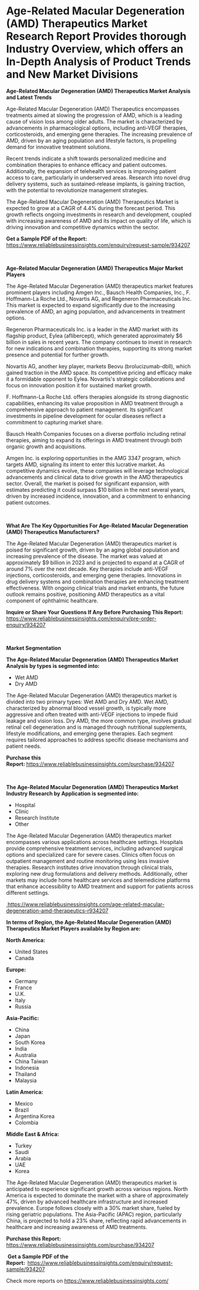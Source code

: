 <p><h1>Age-Related Macular Degeneration (AMD) Therapeutics Market Research Report Provides thorough Industry Overview, which offers an In-Depth Analysis of Product Trends and New Market Divisions</h1></p><p><strong>Age-Related Macular Degeneration (AMD) Therapeutics Market Analysis and Latest Trends</strong></p>
<p><p>Age-Related Macular Degeneration (AMD) Therapeutics encompasses treatments aimed at slowing the progression of AMD, which is a leading cause of vision loss among older adults. The market is characterized by advancements in pharmacological options, including anti-VEGF therapies, corticosteroids, and emerging gene therapies. The increasing prevalence of AMD, driven by an aging population and lifestyle factors, is propelling demand for innovative treatment solutions.</p><p>Recent trends indicate a shift towards personalized medicine and combination therapies to enhance efficacy and patient outcomes. Additionally, the expansion of telehealth services is improving patient access to care, particularly in underserved areas. Research into novel drug delivery systems, such as sustained-release implants, is gaining traction, with the potential to revolutionize management strategies.</p><p>The Age-Related Macular Degeneration (AMD) Therapeutics Market is expected to grow at a CAGR of 4.4% during the forecast period. This growth reflects ongoing investments in research and development, coupled with increasing awareness of AMD and its impact on quality of life, which is driving innovation and competitive dynamics within the sector.</p></p>
<p><strong>Get a Sample PDF of the Report:&nbsp;</strong> <a href="https://www.reliablebusinessinsights.com/enquiry/request-sample/934207?utm_campaign=2253&utm_medium=2&utm_source=Github&utm_content=ia&utm_term=09032025&utm_id=age-related-macular-degeneration-amd-therapeutics">https://www.reliablebusinessinsights.com/enquiry/request-sample/934207</a></p>
<p>&nbsp;</p>
<p><strong>Age-Related Macular Degeneration (AMD) Therapeutics Major Market Players</strong></p>
<p><p>The Age-Related Macular Degeneration (AMD) therapeutics market features prominent players including Amgen Inc., Bausch Health Companies, Inc., F. Hoffmann-La Roche Ltd., Novartis AG, and Regeneron Pharmaceuticals Inc. This market is expected to expand significantly due to the increasing prevalence of AMD, an aging population, and advancements in treatment options.</p><p>Regeneron Pharmaceuticals Inc. is a leader in the AMD market with its flagship product, Eylea (aflibercept), which generated approximately $6 billion in sales in recent years. The company continues to invest in research for new indications and combination therapies, supporting its strong market presence and potential for further growth.</p><p>Novartis AG, another key player, markets Beovu (brolucizumab-dbll), which gained traction in the AMD space. Its competitive pricing and efficacy make it a formidable opponent to Eylea. Novartis's strategic collaborations and focus on innovation position it for sustained market growth.</p><p>F. Hoffmann-La Roche Ltd. offers therapies alongside its strong diagnostic capabilities, enhancing its value proposition in AMD treatment through a comprehensive approach to patient management. Its significant investments in pipeline development for ocular diseases reflect a commitment to capturing market share.</p><p>Bausch Health Companies focuses on a diverse portfolio including retinal therapies, aiming to expand its offerings in AMD treatment through both organic growth and acquisitions.</p><p>Amgen Inc. is exploring opportunities in the AMG 3347 program, which targets AMD, signaling its intent to enter this lucrative market. As competitive dynamics evolve, these companies will leverage technological advancements and clinical data to drive growth in the AMD therapeutics sector. Overall, the market is poised for significant expansion, with estimates predicting it could surpass $10 billion in the next several years, driven by increased incidence, innovation, and a commitment to enhancing patient outcomes.</p></p>
<p>&nbsp;</p>
<p><strong>What Are The Key Opportunities For Age-Related Macular Degeneration (AMD) Therapeutics Manufacturers?</strong></p>
<p><p>The Age-Related Macular Degeneration (AMD) therapeutics market is poised for significant growth, driven by an aging global population and increasing prevalence of the disease. The market was valued at approximately $9 billion in 2023 and is projected to expand at a CAGR of around 7% over the next decade. Key therapies include anti-VEGF injections, corticosteroids, and emerging gene therapies. Innovations in drug delivery systems and combination therapies are enhancing treatment effectiveness. With ongoing clinical trials and market entrants, the future outlook remains positive, positioning AMD therapeutics as a vital component of ophthalmic healthcare.</p></p>
<p><strong>Inquire or Share Your Questions If Any Before Purchasing This Report:</strong> <a href="https://www.reliablebusinessinsights.com/enquiry/pre-order-enquiry/934207?utm_campaign=2253&utm_medium=2&utm_source=Github&utm_content=ia&utm_term=09032025&utm_id=age-related-macular-degeneration-amd-therapeutics">https://www.reliablebusinessinsights.com/enquiry/pre-order-enquiry/934207</a></p>
<p>&nbsp;</p>
<p><strong>Market Segmentation</strong></p>
<p><strong>The Age-Related Macular Degeneration (AMD) Therapeutics Market Analysis by types is segmented into:</strong></p>
<p><ul><li>Wet AMD</li><li>Dry AMD</li></ul></p>
<p><p>The Age-Related Macular Degeneration (AMD) therapeutics market is divided into two primary types: Wet AMD and Dry AMD. Wet AMD, characterized by abnormal blood vessel growth, is typically more aggressive and often treated with anti-VEGF injections to impede fluid leakage and vision loss. Dry AMD, the more common type, involves gradual retinal cell degeneration and is managed through nutritional supplements, lifestyle modifications, and emerging gene therapies. Each segment requires tailored approaches to address specific disease mechanisms and patient needs.</p></p>
<p><strong>Purchase this Report:&nbsp;</strong><a href="https://www.reliablebusinessinsights.com/purchase/934207?utm_campaign=2253&utm_medium=2&utm_source=Github&utm_content=ia&utm_term=09032025&utm_id=age-related-macular-degeneration-amd-therapeutics">https://www.reliablebusinessinsights.com/purchase/934207</a></p>
<p>&nbsp;</p>
<p><strong>The Age-Related Macular Degeneration (AMD) Therapeutics Market Industry Research by Application is segmented into:</strong></p>
<p><ul><li>Hospital</li><li>Clinic</li><li>Research Institute</li><li>Other</li></ul></p>
<p><p>The Age-Related Macular Degeneration (AMD) therapeutics market encompasses various applications across healthcare settings. Hospitals provide comprehensive treatment services, including advanced surgical options and specialized care for severe cases. Clinics often focus on outpatient management and routine monitoring using less invasive therapies. Research institutes drive innovation through clinical trials, exploring new drug formulations and delivery methods. Additionally, other markets may include home healthcare services and telemedicine platforms that enhance accessibility to AMD treatment and support for patients across different settings.</p></p>
<p><a href="https://www.reliablebusinessinsights.com/age-related-macular-degeneration-amd-therapeutics-r934207?utm_campaign=2253&utm_medium=2&utm_source=Github&utm_content=ia&utm_term=09032025&utm_id=age-related-macular-degeneration-amd-therapeutics">&nbsp;https://www.reliablebusinessinsights.com/age-related-macular-degeneration-amd-therapeutics-r934207</a></p>
<p><strong>In terms of Region, the Age-Related Macular Degeneration (AMD) Therapeutics Market Players available by Region are:</strong></p>
<p>
    <p> <strong> North America: </strong>
        <ul>
            <li>United States</li>
            <li>Canada</li>
        </ul>
        </p> 
    <p> <strong> Europe: </strong>
        <ul>
            <li>Germany</li>
            <li>France</li>
            <li>U.K.</li>
            <li>Italy</li>
            <li>Russia</li>
        </ul>
        </p> 
    <p> <strong> Asia-Pacific: </strong>
        <ul>
            <li>China</li>
            <li>Japan</li>
            <li>South Korea</li>
            <li>India</li>
            <li>Australia</li>
            <li>China Taiwan</li>
            <li>Indonesia</li>
            <li>Thailand</li>
            <li>Malaysia</li>
        </ul>
        </p> 
    <p> <strong> Latin America: </strong>
        <ul>
            <li>Mexico</li>
            <li>Brazil</li>
            <li>Argentina Korea</li>
            <li>Colombia</li>
        </ul>
        </p> 
    <p> <strong> Middle East & Africa: </strong>
        <ul>
            <li>Turkey</li>
            <li>Saudi</li>
            <li>Arabia</li>
            <li>UAE</li>
            <li>Korea</li>
        </ul>
    </p>
    </p>
<p><p>The Age-Related Macular Degeneration (AMD) therapeutics market is anticipated to experience significant growth across various regions. North America is expected to dominate the market with a share of approximately 47%, driven by advanced healthcare infrastructure and increased prevalence. Europe follows closely with a 30% market share, fueled by rising geriatric populations. The Asia-Pacific (APAC) region, particularly China, is projected to hold a 23% share, reflecting rapid advancements in healthcare and increasing awareness of AMD treatments.</p></p>
<p><strong>Purchase this Report: </strong><a href="https://www.reliablebusinessinsights.com/purchase/934207?utm_campaign=2253&utm_medium=2&utm_source=Github&utm_content=ia&utm_term=09032025&utm_id=age-related-macular-degeneration-amd-therapeutics">https://www.reliablebusinessinsights.com/purchase/934207</a></p>
<p>&nbsp;<strong>Get a Sample PDF of the Report:&nbsp;&nbsp;</strong><a href="https://www.reliablebusinessinsights.com/enquiry/request-sample/934207?utm_campaign=2253&utm_medium=2&utm_source=Github&utm_content=ia&utm_term=09032025&utm_id=age-related-macular-degeneration-amd-therapeutics">https://www.reliablebusinessinsights.com/enquiry/request-sample/934207</a></p>
<p><strong></strong></p>
<p>Check more reports on <a href="https://www.reliablebusinessinsights.com/?utm_campaign=2253&utm_medium=2&utm_source=Github&utm_content=ia&utm_term=09032025&utm_id=age-related-macular-degeneration-amd-therapeutics">https://www.reliablebusinessinsights.com/</a></p>